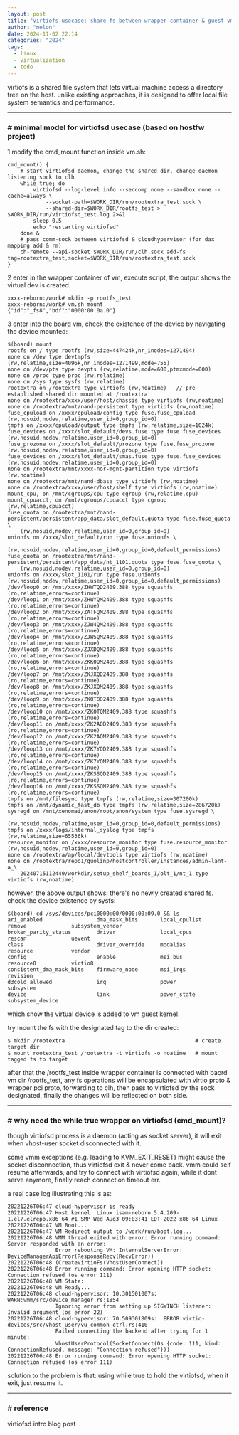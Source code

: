 ```yaml
---
layout: post
title: "virtiofs usecase: share fs between wrapper container & guest vm (virtualization)"
author: "melon"
date: 2024-11-02 22:14
categories: "2024"
tags:
  - linux
  - virtualization
  - todo
---
```


virtiofs is a shared file system that lets virtual machine access a directory tree on the host.
unlike existing approaches, it is designed to offer local file system semantics and performance.

<hr>

### # minimal model for virtiofsd usecase (based on hostfw project)
1 modify the cmd_mount function inside vm.sh:

```text
cmd_mount() {
    # start virtiofsd daemon, change the shared dir, change daemon listening sock to clh
    while true; do
        virtiofsd --log-level info --seccomp none --sandbox none --cache=always \
            --socket-path=$WORK_DIR/run/rootextra_test.sock \
            --shared-dir=$WORK_DIR/rootfs_test > $WORK_DIR/run/virtiofsd_test.log 2>&1
        sleep 0.5
        echo "restarting virtiofsd"
    done &
    # pass comm-sock between virtiofsd & cloudhypervisor (for dax mapping add & rm)
    ch-remote --api-socket $WORK_DIR/run/clh.sock add-fs tag=rootextra_test,socket=$WORK_DIR/run/rootextra_test.sock
}
```

2 enter in the wrapper container of vm, execute script, the output shows the virtual dev is created.

```text
xxxx-reborn:/work# mkdir -p rootfs_test
xxxx-reborn:/work# vm.sh mount
{"id":"_fs8","bdf":"0000:00:0a.0"}
```

3 enter into the board vm, check the existence of the device by navigating the device mounted:

```text
$(board) mount
rootfs on / type rootfs (rw,size=447424k,nr_inodes=1271494)
none on /dev type devtmpfs (rw,relatime,size=4096k,nr_inodes=1271499,mode=755)
none on /dev/pts type devpts (rw,relatime,mode=600,ptmxmode=000)
none on /proc type proc (rw,relatime)
none on /sys type sysfs (rw,relatime)
rootextra on /rootextra type virtiofs (rw,noatime)   // pre established shared dir mounted at /rootextra
none on /rootextra/xxxx/user/host/chassis type virtiofs (rw,noatime)
none on /rootextra/mnt/nand-persistent type virtiofs (rw,noatime)
fuse_cpuload on /xxxx/cpuload/config type fuse.fuse_cpuload (rw,nosuid,nodev,relatime,user_id=0,group_id=0)
tmpfs on /xxxx/cpuload/output type tmpfs (rw,relatime,size=1024k)
fuse_devices on /xxxx/slot_default/devs.fuse type fuse.fuse_devices (rw,nosuid,nodev,relatime,user_id=0,group_id=0)
fuse_prozone on /xxxx/slot_default/prozone type fuse.fuse_prozone (rw,nosuid,nodev,relatime,user_id=0,group_id=0)
fuse_devices on /xxxx/slot_default/smas.fuse type fuse.fuse_devices (rw,nosuid,nodev,relatime,user_id=0,group_id=0)
none on /rootextra/mnt/xxxx-nor-mgnt-partition type virtiofs (rw,noatime)
none on /rootextra/mnt/nand-dbase type virtiofs (rw,noatime)
none on /rootextra/xxxx/user/host/shelf type virtiofs (rw,noatime)
mount_cpu, on /mnt/cgroups/cpu type cgroup (rw,relatime,cpu)
mount_cpuacct, on /mnt/cgroups/cpuacct type cgroup (rw,relatime,cpuacct)
fuse_quota on /rootextra/mnt/nand-persistent/persistent/app_data/slot_default.quota type fuse.fuse_quota \
    (rw,nosuid,nodev,relatime,user_id=0,group_id=0)
unionfs on /xxxx/slot_default/run type fuse.unionfs \
    (rw,nosuid,nodev,relatime,user_id=0,group_id=0,default_permissions)
fuse_quota on /rootextra/mnt/nand-persistent/persistent/app_data/nt_1101.quota type fuse.fuse_quota \
    (rw,nosuid,nodev,relatime,user_id=0,group_id=0)
unionfs on /xxxx/slot_1101/run type fuse.unionfs (rw,nosuid,nodev,relatime,user_id=0,group_id=0,default_permissions)
/dev/loop0 on /mnt/xxxx/ZHWTQD2409.388 type squashfs (ro,relatime,errors=continue)
/dev/loop1 on /mnt/xxxx/ZHWYQM2409.388 type squashfs (ro,relatime,errors=continue)
/dev/loop2 on /mnt/xxxx/ZATFQM2409.388 type squashfs (ro,relatime,errors=continue)
/dev/loop3 on /mnt/xxxx/ZJW4QM2409.388 type squashfs (ro,relatime,errors=continue)
/dev/loop4 on /mnt/xxxx/ZJW5QM2409.388 type squashfs (ro,relatime,errors=continue)
/dev/loop5 on /mnt/xxxx/ZJXDQM2409.388 type squashfs (ro,relatime,errors=continue)
/dev/loop6 on /mnt/xxxx/ZKK0QM2409.388 type squashfs (ro,relatime,errors=continue)
/dev/loop7 on /mnt/xxxx/ZKJXQD2409.388 type squashfs (ro,relatime,errors=continue)
/dev/loop8 on /mnt/xxxx/ZKJXQM2409.388 type squashfs (ro,relatime,errors=continue)
/dev/loop9 on /mnt/xxxx/ZK0TQD2409.388 type squashfs (ro,relatime,errors=continue)
/dev/loop10 on /mnt/xxxx/ZK0TQM2409.388 type squashfs (ro,relatime,errors=continue)
/dev/loop11 on /mnt/xxxx/ZK2AQD2409.388 type squashfs (ro,relatime,errors=continue)
/dev/loop12 on /mnt/xxxx/ZK2AQM2409.388 type squashfs (ro,relatime,errors=continue)
/dev/loop13 on /mnt/xxxx/ZK7YQD2409.388 type squashfs (ro,relatime,errors=continue)
/dev/loop14 on /mnt/xxxx/ZK7YQM2409.388 type squashfs (ro,relatime,errors=continue)
/dev/loop15 on /mnt/xxxx/ZKSSQD2409.388 type squashfs (ro,relatime,errors=continue)
/dev/loop16 on /mnt/xxxx/ZKSSQM2409.388 type squashfs (ro,relatime,errors=continue)
tmpfs on /mnt/filesync type tmpfs (rw,relatime,size=307200k)
tmpfs on /mnt/dynamic_fast_db type tmpfs (rw,relatime,size=286720k)
sysregd on /mnt/xenomai/anon/root/anon/system type fuse.sysregd \
    (rw,nosuid,nodev,relatime,user_id=0,group_id=0,default_permissions)
tmpfs on /xxxx/logs/internal_syslog type tmpfs (rw,relatime,size=65536k)
resource_monitor on /xxxx/resource_monitor type fuse.resource_monitor (rw,nosuid,nodev,relatime,user_id=0,group_id=0)
none on /rootextra/ap/local/devtools type virtiofs (rw,noatime)
none on /rootextra/repo1/guolinp/hostcontroller/instances/admin-lant-a_\
    20240715112449/workdir/setup_shelf_boards_1/olt_1/nt_1 type virtiofs (rw,noatime)
```

however, the above output shows: there's no newly created shared fs.
check the device existence by sysfs:

```text
$(board) cd /sys/devices/pci0000:00/0000:00:09.0 && ls
ari_enabled                 dma_mask_bits       local_cpulist     remove              subsystem_vendor
broken_parity_status        driver              local_cpus        rescan              uevent
class                       driver_override     modalias          resource            vendor
config                      enable              msi_bus           resource0           virtio8
consistent_dma_mask_bits    firmware_node       msi_irqs          revision
d3cold_allowed              irq                 power             subsystem
device                      link                power_state       subsystem_device
```

which show the virtual device is added to vm guest kernel.

try mount the fs with the designated tag to the dir created:

```text
$ mkdir /rootextra                                         # create target dir
$ mount rootextra_test /rootextra -t virtiofs -o noatime   # mount tagged fs to target
```

after that the /rootfs_test inside wrapper container is connected with baord vm dir /rootfs_test,
any fs operations will be encapsulated with virtio proto & wrapper pci proto, forwarding to clh,
then pass to virtiofsd by the sock designated, finally the changes will be reflected on both side.

<hr>

### # why need the while true wrapper on virtiofsd (cmd_mount)?
though virtiofsd process is a daemon (acting as socket server), it will exit when vhost-user socket
disconnected with it.

some vmm exceptions (e.g. leading to KVM_EXIT_RESET) might cause the socket disconnection, thus virtiofsd
exit & never come back.
vmm could self resume afterwards, and try to connect with virtiofsd again, while it dont serve anymore,
finally reach connection timeout err.

a real case log illustrating this is as:

```text
20221226T06:47 cloud-hypervisor is ready
20221226T06:47 Host kernel: Linux isam-reborn 5.4.209-1.el7.elrepo.x86_64 #1 SMP Wed Aug3 09:03:41 EDT 2022 x86_64 Linux
20221226T06:47 VM Boot...
20221226T06:47 VM Redirect output to /work/run/boot.log...
20221226T06:48 VMM thread exited with error: Error running command: Server responded with an error:
               Error rebooting VM: InternalServerError: DeviceManagerApiError(ResponseRecv(RecvError))
20221226T06:48 (CreateVirtioFs(VhostUserConnect))
20221226T06:48 Error running command: Error opening HTTP socket: Connection refused (os error 111)
20221226T06:48 VM State: 
20221226T06:48 VM Ready...
20221226T06:48 cloud-hypervisor: 10.301501007s:  WARN:vmm/src/device_manager.rs:1854
               Ignoring error from setting up SIGWINCH listener: Invalid argument (os error 22)
20221226T06:48 cloud-hypervisor: 70.509301809s:  ERROR:virtio-devices/src/vhost_user/vu_common_ctrl.rs:410
               Failed connecting the backend after trying for 1 minute:
               VhostUserProtocol(SocketConnect(Os {code: 111, kind: ConnectionRefused, message: "Connection refused"}))
20221226T06:48 Error running command: Error opening HTTP socket: Connection refused (os error 111)
```

solution to the problem is that: using while true to hold the virtiofsd, when it exit, just resume it.

<hr>

### # reference
virtiofsd intro blog post
